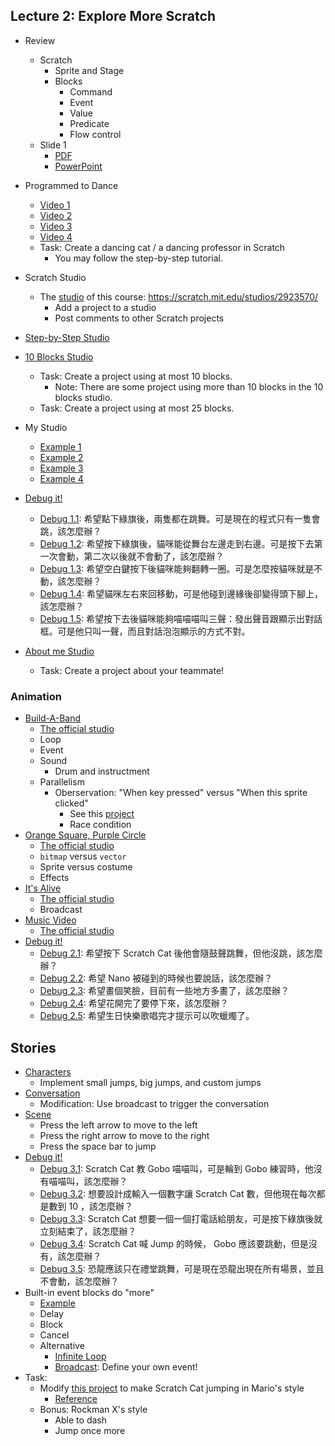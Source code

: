 ## Lecture 2: Explore More Scratch

+   Review
    +   Scratch
        +   Sprite and Stage
        +   Blocks
            +   Command
            +   Event
            +   Value
            +   Predicate
            +   Flow control
    +   Slide 1
        +   [PDF](snp2016fall_lec01.pdf)
        +   [PowerPoint](snp2016fall_lec01.pptx)
+   Programmed to Dance
    +   [Video 1](http://www.vimeo.com/28612347)
    +   [Video 2](http://www.vimeo.com/28612585)
    +   [Video 3](http://www.vimeo.com/28612800)
    +   [Video 4](http://www.vimeo.com/28612970)
    +   Task: Create a dancing cat / a dancing professor in Scratch
        +   You may follow the step-by-step tutorial.
+   Scratch Studio
    +   The [studio](https://scratch.mit.edu/studios/2923570/) of this course: https://scratch.mit.edu/studios/2923570/
        +   Add a project to a studio
        +   Post comments to other Scratch projects
+   [Step-by-Step Studio](http://scratch.mit.edu/studios/475476)
+   [10 Blocks Studio](http://scratch.mit.edu/studios/475480)
    +   Task: Create a project using at most 10 blocks.
        +   Note: There are some project using more than 10 blocks in the 10 blocks studio.
    +   Task: Create a project using at most 25 blocks.
+   My Studio
    +   [Example 1](http://scratch.mit.edu/studios/211580)
    +   [Example 2](http://scratch.mit.edu/studios/138296)
    +   [Example 3](http://scratch.mit.edu/studios/138297)
    +   [Example 4](http://scratch.mit.edu/studios/138298)
+   [Debug it!](http://scratch.mit.edu/studios/475483)
    +   [Debug 1.1](https://scratch.mit.edu/projects/10437040/): 希望點下綠旗後，兩隻都在跳舞。可是現在的程式只有一隻會跳，該怎麼辦？
    +   [Debug 1.2](https://scratch.mit.edu/projects/10437249/): 希望按下綠旗後，貓咪能從舞台左邊走到右邊。可是按下去第一次會動，第二次以後就不會動了，該怎麼辦？
    +   [Debug 1.3](https://scratch.mit.edu/projects/10437366/): 希望空白鍵按下後貓咪能夠翻轉一圈。可是怎麼按貓咪就是不動，該怎麼辦？
    +   [Debug 1.4](https://scratch.mit.edu/projects/10437439/): 希望貓咪左右來回移動，可是他碰到邊緣後卻變得頭下腳上，該怎麼辦？
    +   [Debug 1.5](https://scratch.mit.edu/projects/10437476/): 希望按下去後貓咪能夠喵喵喵叫三聲：發出聲音跟顯示出對話框。可是他只叫一聲，而且對話泡泡顯示的方式不對。

+   [About me Studio](http://scratch.mit.edu/studios/475470)
    +   Task: Create a project about your teammate!
       

### Animation

+   [Build-A-Band](https://scratch.mit.edu/projects/115908616/)
    +   [The official studio](https://scratch.mit.edu/studios/475523/)
    +   Loop
    +   Event
    +   Sound
        +   Drum and instructment
    +   Parallelism
        +   Oberservation: "When key pressed" versus "When this sprite clicked"
            +   See this [project](https://scratch.mit.edu/projects/115950064/)
            +   Race condition
+   [Orange Square, Purple Circle](https://scratch.mit.edu/projects/115908969/)
    +   [The official studio](https://scratch.mit.edu/studios/475527/)
    +   `bitmap` versus `vector`
    +   Sprite versus costume
    +   Effects
+   [It's Alive](https://scratch.mit.edu/projects/115909525/)
    +   [The official studio](https://scratch.mit.edu/studios/475529/)
    +   Broadcast
+   [Music Video](https://scratch.mit.edu/projects/115909681/)
    +   [The official studio](https://scratch.mit.edu/studios/475517/)
+   [Debug it!](https://scratch.mit.edu/studios/475539/)
    +   [Debug 2.1](https://scratch.mit.edu/projects/23266426/): 希望按下 Scratch Cat 後他會隨鼓聲跳舞，但他沒跳，該怎麼辦？
    +   [Debug 2.2](https://scratch.mit.edu/projects/24268476/): 希望 Nano 被碰到的時候也要說話，該怎麼辦？
    +   [Debug 2.3](https://scratch.mit.edu/projects/24268506/): 希望畫個笑臉，目前有一些地方多畫了，該怎麼辦？
    +   [Debug 2.4](https://scratch.mit.edu/projects/23267140/): 希望花開完了要停下來，該怎麼辦？
    +   [Debug 2.5](https://scratch.mit.edu/projects/23267245/): 希望生日快樂歌唱完才提示可以吹蠟燭了。

## Stories

+   [Characters](https://scratch.mit.edu/projects/115946864/)
    +   Implement small jumps, big jumps, and custom jumps
+   [Conversation](https://scratch.mit.edu/projects/10015800/)
    +   Modification: Use broadcast to trigger the conversation
+   [Scene](https://scratch.mit.edu/projects/115947152/)
    +   Press the left arrow to move to the left
    +   Press the right arrow to move to the right
    +   Press the space bar to jump
+   [Debug it!](https://scratch.mit.edu/studios/475554/)
    +   [Debug 3.1](https://scratch.mit.edu/projects/24269007/): Scratch Cat 教 Gobo 喵喵叫，可是輪到 Gobo 練習時，他沒有喵喵叫，該怎麼辦？
    +   [Debug 3.2](https://scratch.mit.edu/projects/24269046/): 想要設計成輸入一個數字讓 Scratch Cat 數，但他現在每次都是數到 10 ，該怎麼辦？ 
    +   [Debug 3.3](https://scratch.mit.edu/projects/24269070/): Scratch Cat 想要一個一個打電話給朋友，可是按下綠旗後就立刻結束了，該怎麼辦？
    +   [Debug 3.4](https://scratch.mit.edu/projects/24269097/): Scratch Cat 喊 Jump 的時候， Gobo 應該要跳動，但是沒有，該怎麼辦？
    +   [Debug 3.5](https://scratch.mit.edu/projects/24269131/): 恐龍應該只在禮堂跳舞，可是現在恐龍出現在所有場景，並且不會動，該怎麼辦？
+   Built-in event blocks do "more"
    +   [Example](https://scratch.mit.edu/projects/116182454/)
    +   Delay
    +   Block
    +   Cancel
    +   Alternative
        +   [Infinite Loop](https://scratch.mit.edu/projects/116182906/)
        +   [Broadcast](https://scratch.mit.edu/projects/116183365): Define your own event!
+   Task:
    +   Modify [this project](https://scratch.mit.edu/projects/115947152/) to make Scratch Cat jumping in Mario's style
        +   [Reference](https://wiki.scratch.mit.edu/wiki/When_()_Key_Pressed_(block))
    +   Bonus: Rockman X's style
        +   Able to dash
        +   Jump once more
